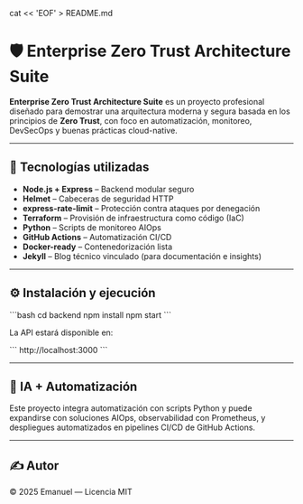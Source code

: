 cat << 'EOF' > README.md
# 🛡️ Enterprise Zero Trust Architecture Suite

**Enterprise Zero Trust Architecture Suite** es un proyecto profesional diseñado para demostrar una arquitectura moderna y segura basada en los principios de **Zero Trust**, con foco en automatización, monitoreo, DevSecOps y buenas prácticas cloud-native.

---

## 🚀 Tecnologías utilizadas

- **Node.js + Express** – Backend modular seguro  
- **Helmet** – Cabeceras de seguridad HTTP  
- **express-rate-limit** – Protección contra ataques por denegación  
- **Terraform** – Provisión de infraestructura como código (IaC)  
- **Python** – Scripts de monitoreo AIOps  
- **GitHub Actions** – Automatización CI/CD  
- **Docker-ready** – Contenedorización lista  
- **Jekyll** – Blog técnico vinculado (para documentación e insights)  

---

## ⚙️ Instalación y ejecución

\`\`\`bash
cd backend
npm install
npm start
\`\`\`

La API estará disponible en:

\`\`\`
http://localhost:3000
\`\`\`

---

## 🧠 IA + Automatización

Este proyecto integra automatización con scripts Python y puede expandirse con soluciones AIOps, observabilidad con Prometheus, y despliegues automatizados en pipelines CI/CD de GitHub Actions.

---

## ✍️ Autor

© 2025 Emanuel — Licencia MIT

